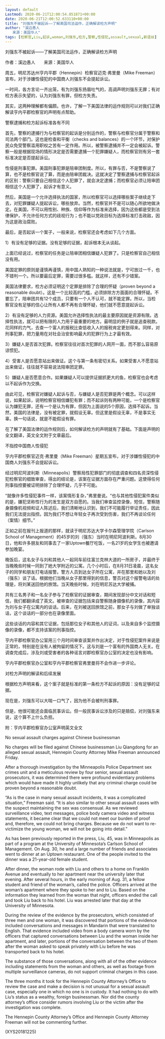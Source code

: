 ```yaml
---
layout: default
Lastmod: 2020-06-21T12:00:54.851871+00:00
date: 2020-06-21T12:00:52.633110+00:00
title: "刘强东不被起诉——了解美国司法运作，正确解读检方声明"
author: "溪边愚人
　　来源：美国华人"
tags: [检察官,Liu,起诉,woman,刘强东,检方,警察,性侵犯,assault,sexual,新语丝]
---
```


刘强东不被起诉——了解美国司法运作，正确解读检方声明

作者：溪边愚人　　来源：美国华人

周五，明尼苏达州亨内平郡（Hennepin）检察官迈克·弗里曼（Mike Freeman）宣布，对于涉嫌性侵犯的中国商人刘强东不会提起诉讼。

一时间，各方言论一齐出笼，有为刘强东扬眉吐气的，高调声明刘强东无罪；有对检方表示失望的，认为刘强东有罪，但检方失责。

其实，这两种理解都有偏颇。也许，了解一下美国法律的运作规则可以对我们正确解读亨内平郡检察官的声明有点帮助。

警察逮捕和检方起诉标准各有不同

首先，警察的逮捕行为与检察官的起诉是分别运作的，警察与检察官分属于警察和司法两个部门。这也是检查和平衡（checks and balances）的一个环节，对保护民众免受警察滥用职权之苦有一定作用。所以，被警察逮捕并不一定会被起诉。警察一般是根据现场的情形决定是否需要逮捕一个犯罪嫌疑人，而检察官则有另一套标准决定是否提起诉讼。

性侵是刑事犯罪。美国刑事犯罪是陪审团制度。所以，有罪与否，不是警察说了算，也不是检察官说了算，而是由陪审团裁决。这就决定了警察逮捕与检察官起诉的区别：警察只要自己相信这个人犯罪了，就会决定逮捕；而检察官必须让陪审团相信这个人犯罪了，起诉才有意义。

然后，美国是一个允许选择执法的国家，所以检察官可以选择哪些案子继续走下去，对犯罪嫌疑人提起诉讼，哪些放弃。当然，检察官并不是可以随心所欲地做决定。在美国，不可以用性别、种族、信仰等作为标准来选择，因为这些都是受到法律保护，不允许任何方式的歧视行为；也不能以党政目标为选择标准打击政敌，因为这是政治腐败。

最后，是否起诉一个案子，一般来说，检察官还会考虑如下几个方面。

1）有没有足够的证据。没有足够的证据，起诉根本无从谈起。

上面已经说过，检察官的任务是让陪审团相信嫌疑人犯罪了。只是检察官自己相信没有用。

美国定罪的原则是谨慎再谨慎，用中国人熟知的一种说法就是，宁可放过一千，也不错判一个。所以要最后定罪，需要过很多槛。就这样，还有不少错案。

美国法律要求，检方必须证明这个定罪是排除了合理的怀疑（proven beyond a reasonable doubt）。这是一个比较高的门槛，必须排除方方面面的合理怀疑。不要忘了，陪审团共有12个成员，只要有一个人不认可，就不能定罪。所以，当检察官没有足够的信心让所有人都不再有合理怀疑，他们就不愿意提起诉讼。

2）有没有足够的人力资源。美国允许选择性执法的最主要原因就是资源有限。选择性执法，就可以把有限的人力用于最重要的地方。最明显的例子就是追查税款。花同样的力气，去查一个富人的报税比查低收入人的报税肯定更划得来。同样，对刑事犯罪，把力量用在对社会治安影响最大的犯罪行为上才最有效。

3）嫌疑人是否首次犯罪。检察官往往对首次犯罪的人网开一面，而不那么容易原谅惯犯。

4）受害人是否愿意站出来做证。这个与第一条有密切关系。如果受害人不愿意站出来做证，往往就不容易说法陪审团定罪。

5）嫌疑人是否愿意合作。如果嫌疑人可以提供证据抓更大的鱼，检察官也会考虑以不起诉作为交换。

由此可见，检察官对嫌疑人起诉与否，与嫌疑人是否犯罪是两个概念。可以这样说，如果起诉，说明检察官相信嫌犯有罪；而不起诉则有两种可能，一个是检察官认为嫌犯无罪，还有一个是认为有罪，但因为上面说的5个原因，选择不起诉。当然，美国的法律是，没有被定罪，就假设无辜。但这里是假设无辜，不是事实无辜。换一句话说，就是不能假设有罪。

在了解了美国法律的运作规则后，如何解读检方的声明就有了基础。下面是声明的全文翻译，英文全文附于文章最后。

不指控中国商人性侵犯

亨内平郡检察官迈克·弗里曼（Mike Freeman）星期五宣布，对于涉嫌性侵犯的中国商人刘强东不会提起诉讼。

经过明尼阿波利斯（Minneapolis）警察局性犯罪部门的彻底调查和四名资深性侵犯检察官的细致审查，得出的结论是，该案在证据方面存在严重问题。这使得任何刑事指控要被证明排除了合理怀疑，几乎不可能。

“就像许多性侵犯事件一样，该案情形复杂，”弗里曼说。“也与其他性侵犯案件类似的是，嫌犯坚称性行为的发生是双方自愿的。当我们审查监控录像，短信，警察随身摄像机视频和证人陈述后，我们清晰地认识到，我们不可能履行举证责任，因此我们无法提出指控。因为我们不想让年轻女子再次受到伤害，我们不再谈论任何（案情）细节。”

正如之前在报刊上报道的那样，就读于明尼苏达大学卡尔森管理学院（Carlson School of Management）的45岁的刘（强东）当时在明尼阿波利斯。8月30日，他和许多朋友和同事去了一家Uptown餐厅吃饭，一名21岁的女学生也被邀请参加晚宴。

晚饭后，这名女子与刘和其他人一起同车前往富兰克林大道的一所房子，并最终于当晚晚些时候一同到了她大学附近的公寓。几个小时后，在8月31日凌晨，这名女子的同学和朋友打电话报警。警方人员到达女子所在公寓，并在那里和她以及刘（强东）谈了话。根据他们当晚从女子那里得到的信息，警员对这个报警电话的处理是，将刘某送回他的旅馆。当天晚些时候，刘在明尼苏达大学被捕。

共有三名男子和一名女子参与了检察官的证据审查，期间发现部分中文对话和短信，我们都翻译成了英文。被审查的证据包括来自警察随身摄像机的录像，其内容为刘与女子在公寓内的谈话。后来，在刘被送回旅馆之前，那女子与刘做了单独谈话，这个谈话的一部分也在录像里面。

这些谈话的内容和其它证据，包括那位女子和其他人的证词，以及来自多个监控摄像的录像，都不支持该案的刑事指控。

亨内平郡检察官办公室用三个月时间审查该案并作出决定，对于性侵犯案件来说是正常的，特别是在没有人被拘留的情况下。这与刘是一个富有的外国商人无关。在调查完成后，涉及刘或受害者的各种谣言对郡检察官办公室的决定也没有影响。

亨内平郡检察官办公室和亨内平郡检察官弗里曼将不会作进一步评论。

对检方声明的解读和后续发展

根据检方声明来看，这个案子就是标准的第一条检方不起诉的原因：没有足够的证据。

现在是，刘强东可以大喘一口气了，因为他不会被判刑事罪。

但是，他很可能还会面临民事诉讼。但一般民事诉讼涉及的只是赔偿，对刘强东来说，这个算不上什么负担。

附：亨内平郡检察官办公室声明英文全文

No sexual assault charges against Chinese businessman

No charges will be filed against Chinese businessman Liu Qiangdong for an alleged sexual assault, Hennepin County Attorney Mike Freeman announced Friday.

After a thorough investigation by the Minneapolis Police Department sex crimes unit and a meticulous review by four senior, sexual assault prosecutors, it was determined there were profound evidentiary problems which would have made it highly unlikely that any criminal charge could be proven beyond a reasonable doubt.

“As is the case in many sexual assault incidents, it was a complicated situation,” Freeman said. “It is also similar to other sexual assault cases with the suspect maintaining the sex was consensual. As we reviewed surveillance video, text messages, police body camera video and witness statements, it became clear that we could not meet our burden of proof and, therefore, we could not bring charges. Because we do not want to re-victimize the young woman, we will not be going into detail.”

As has been previously reported in the press, Liu, 45, was in Minneapolis as part of a program at the University of Minnesota’s Carlson School of Management. On Aug. 30, he and a large number of friends and associates went to dinner at an Uptown restaurant. One of the people invited to the dinner was a 21-year-old female student.

After dinner, the woman rode with Liu and others to a home on Franklin Avenue and eventually to her apartment near the university later that evening. After several hours, in the early morning of Aug. 31, a fellow student and friend of the woman’s, called the police. Officers arrived at the woman’s apartment where they spoke to her and to Liu. Based on the information they learned from the woman that night, officers ended the call and took Liu back to his hotel. Liu was arrested later that day at the University of Minnesota.

During the review of the evidence by the prosecutors, which consisted of three men and one woman, it was discovered that portions of the evidence included conversations and messages in Mandarin that were translated to English. That evidence included video from a body camera worn by the officers that captured conversations between Liu and the woman inside her apartment, and later, portions of the conversation between the two of them after the woman asked to speak privately with Liu before he was transported back to his hotel.

The substance of those conversations, along with all of the other evidence including statements from the woman and others, as well as footage from multiple surveillance cameras, do not support criminal charges in this case.

The three months it took for the Hennepin County Attorney’s Office to review the case and make a decision is not unusual for a sexual assault case, especially one in which no one is in custody. It had nothing to do with Liu’s status as a wealthy, foreign businessman. Nor did the county attorney’s office consider rumors involving Liu or the victim after the investigation was complete.

The Hennepin County Attorney’s Office and Hennepin County Attorney Freeman will not be commenting further.

(XYS20181225)


